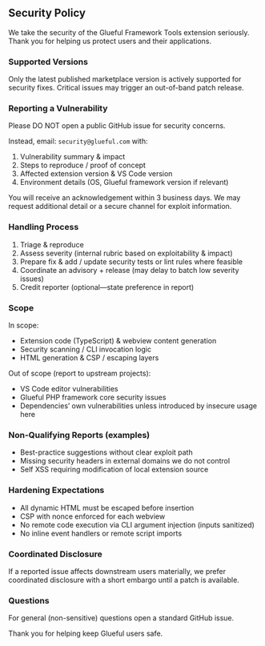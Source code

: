 ## Security Policy

We take the security of the Glueful Framework Tools extension seriously. Thank you for helping us protect users and their applications.

### Supported Versions
Only the latest published marketplace version is actively supported for security fixes. Critical issues may trigger an out-of-band patch release.

### Reporting a Vulnerability
Please DO NOT open a public GitHub issue for security concerns.

Instead, email: `security@glueful.com` with:
1. Vulnerability summary & impact
2. Steps to reproduce / proof of concept
3. Affected extension version & VS Code version
4. Environment details (OS, Glueful framework version if relevant)

You will receive an acknowledgement within 3 business days. We may request additional detail or a secure channel for exploit information.

### Handling Process
1. Triage & reproduce
2. Assess severity (internal rubric based on exploitability & impact)
3. Prepare fix & add / update security tests or lint rules where feasible
4. Coordinate an advisory + release (may delay to batch low severity issues)
5. Credit reporter (optional—state preference in report)

### Scope
In scope:
- Extension code (TypeScript) & webview content generation
- Security scanning / CLI invocation logic
- HTML generation & CSP / escaping layers

Out of scope (report to upstream projects):
- VS Code editor vulnerabilities
- Glueful PHP framework core security issues
- Dependencies’ own vulnerabilities unless introduced by insecure usage here

### Non-Qualifying Reports (examples)
- Best-practice suggestions without clear exploit path
- Missing security headers in external domains we do not control
- Self XSS requiring modification of local extension source

### Hardening Expectations
- All dynamic HTML must be escaped before insertion
- CSP with nonce enforced for each webview
- No remote code execution via CLI argument injection (inputs sanitized)
- No inline event handlers or remote script imports

### Coordinated Disclosure
If a reported issue affects downstream users materially, we prefer coordinated disclosure with a short embargo until a patch is available.

### Questions
For general (non-sensitive) questions open a standard GitHub issue.

Thank you for helping keep Glueful users safe.
